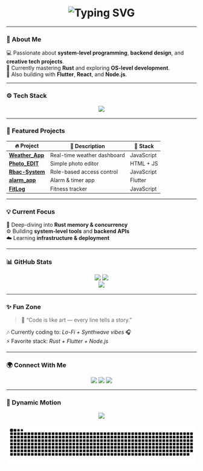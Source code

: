 <!-- Animated Header -->
<h1 align="center">
  <img src="https://readme-typing-svg.demolab.com?font=Fira+Code&weight=600&size=28&pause=1000&color=1AF7EA&center=true&vCenter=true&width=500&lines=Hey%2C+I'm+Sargis!+👋;Full-Stack+Developer+%7C+Rust+%7C+Flutter+%7C+JS;Building+something+new+every+day+🚀" alt="Typing SVG" />
</h1>

---

### 🧠 About Me  
💻 Passionate about **system-level programming**, **backend design**, and **creative tech projects**.  
🦀 Currently mastering **Rust** and exploring **OS-level development**.  
📱 Also building with **Flutter**, **React**, and **Node.js**.  

---

### ⚙️ Tech Stack  

<p align="center">
  <img src="https://skillicons.dev/icons?i=rust,flutter,dart,cpp,qt,js,react,nodejs,vite,python,git,linux&perline=6" />
</p>

---

### 🚀 Featured Projects  

| 🔥 Project | 💬 Description | 🧠 Stack |
|-------------|----------------|----------|
| [**Weather_App**](https://github.com/sargisis/Weather_App) | Real-time weather dashboard | JavaScript |
| [**Photo_EDIT**](https://github.com/sargisis/Photo_EDIT) | Simple photo editor | HTML + JS |
| [**Rbac-System**](https://github.com/sargisis/Rbac-System) | Role-based access control | JavaScript |
| [**alarm_app**](https://github.com/sargisis/alarm_app) | Alarm & timer app | Flutter |
| [**FitLog**](https://github.com/sargisis/FitLog) | Fitness tracker | JavaScript |

---

### 💡 Current Focus  

🦀 Deep-diving into **Rust memory & concurrency**  
⚙️ Building **system-level tools** and **backend APIs**  
☁️ Learning **infrastructure & deployment**  

---

### 📊 GitHub Stats  

<div align="center">
  <img src="https://github-readme-stats.vercel.app/api?username=sargisis&show_icons=true&theme=tokyonight&hide_border=true&count_private=true" height="180"/>
  <img src="https://github-readme-streak-stats.herokuapp.com/?user=sargisis&theme=tokyonight&hide_border=true" height="180"/>
</div>

<div align="center">
  <img src="https://github-readme-stats.vercel.app/api/top-langs/?username=sargisis&layout=compact&theme=tokyonight&hide_border=true" />
</div>

---

### ✨ Fun Zone  

> 🧩 “Code is like art — every line tells a story.”  

🎶 Currently coding to: *Lo-Fi + Synthwave vibes* 🎧  
⚡ Favorite stack: *Rust + Flutter + Node.js*  

---

### 🌍 Connect With Me  

<p align="center">
  <a href="mailto:abgaryansargis09@gmail.com"><img src="https://img.shields.io/badge/Gmail-D14836?style=for-the-badge&logo=gmail&logoColor=white"/></a>
  <a href="https://www.linkedin.com/in/sargis-abgaryan-a622952b0/"><img src="https://img.shields.io/badge/LinkedIn-0077B5?style=for-the-badge&logo=linkedin&logoColor=white"/></a>
  <a href="https://github.com/sargisis"><img src="https://img.shields.io/badge/GitHub-171515?style=for-the-badge&logo=github&logoColor=white"/></a>
</p>

---

### 💫 Dynamic Motion  

<p align="center">
  <img src="https://github-profile-trophy.vercel.app/?username=sargisis&theme=onedark&column=6&margin-w=10&margin-h=10" />
</p>

<p align="center">
  <img src="https://raw.githubusercontent.com/Platane/snk/output/github-contribution-grid-snake.svg" alt="snake animation" />
</p>
